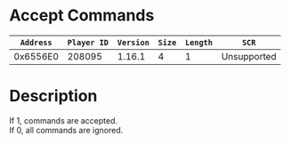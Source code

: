 # Accept Commands

| `Address` | `Player ID` | `Version` | `Size` | `Length` | `SCR` |
| ---------- | ----------- | --------- | ------ | -------- | ---- |
| 0x6556E0 | 208095 | 1.16.1 | 4 | 1 | Unsupported |

# Description

If 1, commands are accepted.<br>If 0, all commands are ignored.
